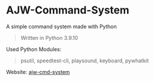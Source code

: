 # AJW-Command-System
A simple command system made with Python

>Written in Python 3.9.10

Used Python Modules:
>psutil, speedtest-cli, playsound, keyboard, pywhatkit

Website: [ajw-cmd-system](https://sites.google.com/view/ajw-cmd-system/) 
